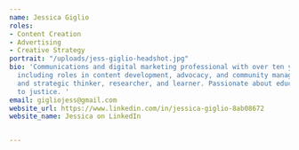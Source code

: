 ```yaml
---
name: Jessica Giglio
roles:
- Content Creation
- Advertising
- Creative Strategy
portrait: "/uploads/jess-giglio-headshot.jpg"
bio: 'Communications and digital marketing professional with over ten years of experience
  including roles in content development, advocacy, and community management. Creative
  and strategic thinker, researcher, and learner. Passionate about education and committed
  to justice. '
email: gigliojess@gmail.com
website_url: https://www.linkedin.com/in/jessica-giglio-8ab08672
website_name: Jessica on LinkedIn


---
```

